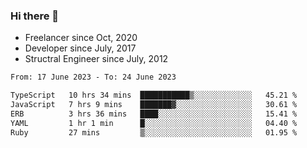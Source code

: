 ### Hi there 👋

- Freelancer since Oct, 2020
- Developer since July, 2017
- Structral Engineer since July, 2012

<!--START_SECTION:waka-->

```txt
From: 17 June 2023 - To: 24 June 2023

TypeScript   10 hrs 34 mins  ███████████▒░░░░░░░░░░░░░   45.21 %
JavaScript   7 hrs 9 mins    ███████▓░░░░░░░░░░░░░░░░░   30.61 %
ERB          3 hrs 36 mins   ████░░░░░░░░░░░░░░░░░░░░░   15.41 %
YAML         1 hr 1 min      █░░░░░░░░░░░░░░░░░░░░░░░░   04.40 %
Ruby         27 mins         ▒░░░░░░░░░░░░░░░░░░░░░░░░   01.95 %
```

<!--END_SECTION:waka-->
